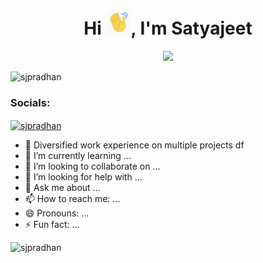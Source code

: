 <h1 align="center">Hi <img src="https://github.com/sjpradhan/sjpradhan/blob/main/Images/hand.gif" width="40px" />, I'm Satyajeet</h1>

<!-- Typing SVG by DenverCoder1 - https://github.com/DenverCoder1/readme-typing-svg -->
<p align="center">
  <a href="https://github.com/sjpradhan"><img src="https://readme-typing-svg.herokuapp.com?lines=Self+taught+Data+Analyst;Curious+to+learn+new+things&center=true&width=380&height=45"></a>

<p align="left"> <img src="https://komarev.com/ghpvc/?username=sjpradhan&label=Profile%20views&color=0e75b6&style=flat" alt="sjpradhan" /> </p>

<h3 align="left">Socials:</h3>
<p align="left">
<a href="https://www.linkedin.com/in/sjpradhan" target="blank"><img align="center" src="https://raw.githubusercontent.com/rahuldkjain/github-profile-readme-generator/master/src/images/icons/Social/linked-in-alt.svg" alt="sjpradhan" height="30" width="40" /></a>
</p>


  - 🔭 Diversified work experience on multiple projects df 
- 🌱 I’m currently learning ...
- 👯 I’m looking to collaborate on ...
- 🤔 I’m looking for help with ...
- 💬 Ask me about ...
- 📫 How to reach me: ...
- 😄 Pronouns: ...
- ⚡ Fun fact: ...

<p align="centre"><img src="https://github-readme-stats-five-lyart.vercel.app/api?username=sjpradhan&show_icons=true" alt="sjpradhan" /> </p>












